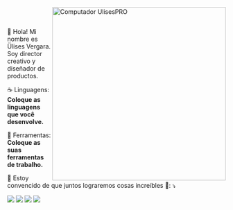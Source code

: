 <img src="https://user-images.githubusercontent.com/95050649/174386771-9e40c82a-6545-4db3-92cb-abbd02c159e5.png" min-width="400px" max-width="400px" width="400px" align="right" alt="Computador UlisesPRO">

<br> 
<br>
<p align="left"> 
  🖖 Hola! Mi nombre es Ülises Vergara. Soy director creativo y diseñador de productos.
</p>

<p align="left">
  ☕ Linguagens: <strong>Coloque as linguagens que você desenvolve.</strong>
</p>

<p align="left">
  💼 Ferramentas: <strong>Coloque as suas ferramentas de trabalho.</strong>
</p>

<p align="left">
  💌 Estoy convencido de que juntos lograremos cosas increíbles 💜: ⤵️
</p>

<p align="left">
  <a href="mailto:contacto@ulises.app" alt="Gmail">
  <img src="https://img.shields.io/badge/-Gmail-FF0000?style=flat-square&labelColor=FF0000&logo=gmail&logoColor=white" /></a>

  <a href="https://linkedin.com/in/ulisespro" alt="Linkedin">
  <img src="https://img.shields.io/badge/-Linkedin-0e76a8?style=flat-square&logo=Linkedin&logoColor=white" /></a>

  <a href="https://walink.co/c72bed" alt="WhatsApp">
  <img src="https://img.shields.io/badge/-WhatsApp-25d366?style=flat-square&labelColor=25d366&logo=whatsapp&logoColor=white"/></a>

  <a href="https://www.behance.net/ulisespro" alt="Behance">
  <img src="https://img.shields.io/badge/Behance-053EFF?style=flat-square&logo=behance&logoColor=white" /></a>

</p>  
